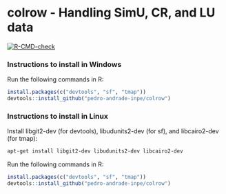colrow - Handling SimU, CR, and LU data
=======

<!-- badges: start -->
[![R-CMD-check](https://github.com/pedro-andrade-inpe/colrow/workflows/R-CMD-check/badge.svg)](https://github.com/pedro-andrade-inpe/colrow/actions)
<!-- badges: end -->

### Instructions to install in Windows

Run the following commands in R:

```r
install.packages(c("devtools", "sf", "tmap"))
devtools::install_github("pedro-andrade-inpe/colrow")
```

### Instructions to install in Linux

Install libgit2-dev (for devtools), libudunits2-dev (for sf), and libcairo2-dev (for tmap):

```bash
apt-get install libgit2-dev libudunits2-dev libcairo2-dev
```

Run the following commands in R:

```r
install.packages(c("devtools", "sf", "tmap"))
devtools::install_github("pedro-andrade-inpe/colrow")
```
